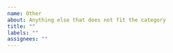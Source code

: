 ```yaml
---
name: Other
about: Anything else that does not fit the category
title: ""
labels: ""
assignees: ""
---
```


